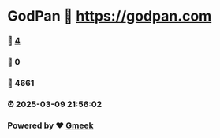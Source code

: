 # GodPan :link: https://godpan.com 
### :page_facing_up: [4](https://godpan.com/tag.html) 
### :speech_balloon: 0 
### :hibiscus: 4661 
### :alarm_clock: 2025-03-09 21:56:02 
### Powered by :heart: [Gmeek](https://github.com/Meekdai/Gmeek)
